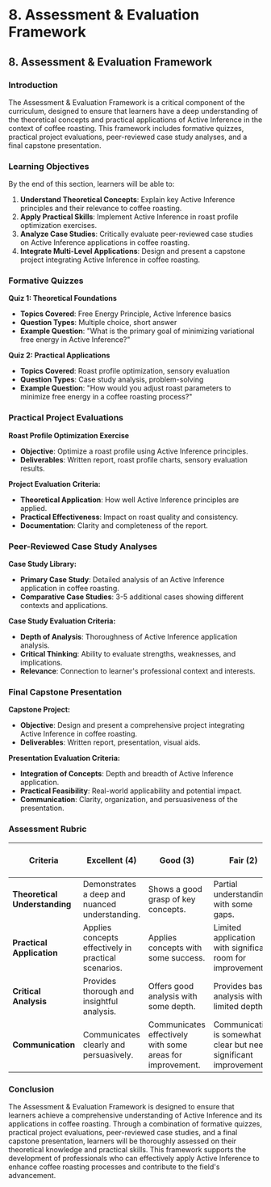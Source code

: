 # 8. Assessment & Evaluation Framework

## 8. Assessment & Evaluation Framework

### Introduction

The Assessment & Evaluation Framework is a critical component of the curriculum, designed to ensure that learners have a deep understanding of the theoretical concepts and practical applications of Active Inference in the context of coffee roasting. This framework includes formative quizzes, practical project evaluations, peer-reviewed case study analyses, and a final capstone presentation.

### Learning Objectives

By the end of this section, learners will be able to:

1. **Understand Theoretical Concepts**: Explain key Active Inference principles and their relevance to coffee roasting.
2. **Apply Practical Skills**: Implement Active Inference in roast profile optimization exercises.
3. **Analyze Case Studies**: Critically evaluate peer-reviewed case studies on Active Inference applications in coffee roasting.
4. **Integrate Multi-Level Applications**: Design and present a capstone project integrating Active Inference in coffee roasting.

### Formative Quizzes

**Quiz 1: Theoretical Foundations**
- **Topics Covered**: Free Energy Principle, Active Inference basics
- **Question Types**: Multiple choice, short answer
- **Example Question**: "What is the primary goal of minimizing variational free energy in Active Inference?"

**Quiz 2: Practical Applications**
- **Topics Covered**: Roast profile optimization, sensory evaluation
- **Question Types**: Case study analysis, problem-solving
- **Example Question**: "How would you adjust roast parameters to minimize free energy in a coffee roasting process?"

### Practical Project Evaluations

**Roast Profile Optimization Exercise**
- **Objective**: Optimize a roast profile using Active Inference principles.
- **Deliverables**: Written report, roast profile charts, sensory evaluation results.

**Project Evaluation Criteria:**
- **Theoretical Application**: How well Active Inference principles are applied.
- **Practical Effectiveness**: Impact on roast quality and consistency.
- **Documentation**: Clarity and completeness of the report.

### Peer-Reviewed Case Study Analyses

**Case Study Library:**
- **Primary Case Study**: Detailed analysis of an Active Inference application in coffee roasting.
- **Comparative Case Studies**: 3-5 additional cases showing different contexts and applications.

**Case Study Evaluation Criteria:**
- **Depth of Analysis**: Thoroughness of Active Inference application analysis.
- **Critical Thinking**: Ability to evaluate strengths, weaknesses, and implications.
- **Relevance**: Connection to learner's professional context and interests.

### Final Capstone Presentation

**Capstone Project:**
- **Objective**: Design and present a comprehensive project integrating Active Inference in coffee roasting.
- **Deliverables**: Written report, presentation, visual aids.

**Presentation Evaluation Criteria:**
- **Integration of Concepts**: Depth and breadth of Active Inference application.
- **Practical Feasibility**: Real-world applicability and potential impact.
- **Communication**: Clarity, organization, and persuasiveness of the presentation.

### Assessment Rubric

| Criteria | Excellent (4) | Good (3) | Fair (2) | Needs Improvement (1) |
| --- | --- | --- | --- | --- |
| **Theoretical Understanding** | Demonstrates a deep and nuanced understanding. | Shows a good grasp of key concepts. | Partial understanding with some gaps. | Lacks a clear understanding. |
| **Practical Application** | Applies concepts effectively in practical scenarios. | Applies concepts with some success. | Limited application with significant room for improvement. | Fails to apply concepts effectively. |
| **Critical Analysis** | Provides thorough and insightful analysis. | Offers good analysis with some depth. | Provides basic analysis with limited depth. | Fails to provide meaningful analysis. |
| **Communication** | Communicates clearly and persuasively. | Communicates effectively with some areas for improvement. | Communication is somewhat clear but needs significant improvement. | Communication is unclear or ineffective. |

### Conclusion

The Assessment & Evaluation Framework is designed to ensure that learners achieve a comprehensive understanding of Active Inference and its applications in coffee roasting. Through a combination of formative quizzes, practical project evaluations, peer-reviewed case studies, and a final capstone presentation, learners will be thoroughly assessed on their theoretical knowledge and practical skills. This framework supports the development of professionals who can effectively apply Active Inference to enhance coffee roasting processes and contribute to the field's advancement.